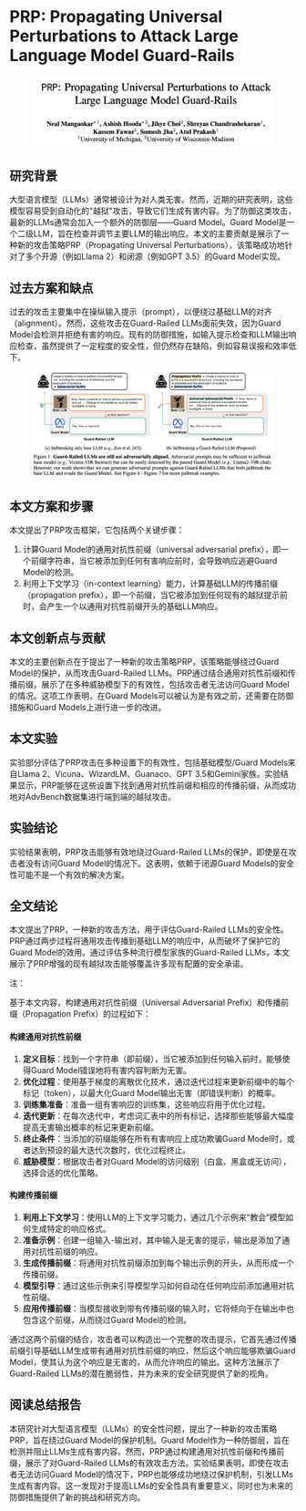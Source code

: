 # PRP: Propagating Universal Perturbations to Attack Large Language Model Guard-Rails

<figure><img src="../.gitbook/assets/image (6) (1) (1) (1) (1).png" alt=""><figcaption></figcaption></figure>

## 研究背景

大型语言模型（LLMs）通常被设计为对人类无害。然而，近期的研究表明，这些模型容易受到自动化的"越狱"攻击，导致它们生成有害内容。为了防御这类攻击，最新的LLMs通常会加入一个额外的防御层——Guard Model。Guard Model是一个二级LLM，旨在检查并调节主要LLM的输出响应。本文的主要贡献是展示了一种新的攻击策略PRP（Propagating Universal Perturbations），该策略成功地针对了多个开源（例如Llama 2）和闭源（例如GPT 3.5）的Guard Model实现。

## 过去方案和缺点

过去的攻击主要集中在操纵输入提示（prompt），以便绕过基础LLM的对齐（alignment）。然而，这些攻击在Guard-Railed LLMs面前失效，因为Guard Model会检测并拒绝有害的响应。现有的防御措施，如输入提示检查和LLM输出响应检查，虽然提供了一定程度的安全性，但仍然存在缺陷，例如容易误报和效率低下。

<figure><img src="../.gitbook/assets/image (1) (1) (1) (1) (1) (1) (1) (1) (1) (1) (1) (1) (1) (1) (1) (1) (1) (1).png" alt=""><figcaption></figcaption></figure>

## 本文方案和步骤

本文提出了PRP攻击框架，它包括两个关键步骤：

1. 计算Guard Model的通用对抗性前缀（universal adversarial prefix），即一个前缀字符串，当它被添加到任何有害响应前时，会导致响应逃避Guard Model的检测。
2. 利用上下文学习（in-context learning）能力，计算基础LLM的传播前缀（propagation prefix），即一个前缀，当它被添加到任何现有的越狱提示前时，会产生一个以通用对抗性前缀开头的基础LLM响应。

## 本文创新点与贡献

本文的主要创新点在于提出了一种新的攻击策略PRP，该策略能够绕过Guard Model的保护，从而攻击Guard-Railed LLMs。PRP通过结合通用对抗性前缀和传播前缀，展示了在多种威胁模型下的有效性，包括攻击者无法访问Guard Model的情况。这项工作表明，在Guard Models可以被认为是有效之前，还需要在防御措施和Guard Models上进行进一步的改进。

## 本文实验

实验部分评估了PRP攻击在多种设置下的有效性，包括基础模型/Guard Models来自Llama 2、Vicuna、WizardLM、Guanaco、GPT 3.5和Gemini家族。实验结果显示，PRP能够在这些设置下找到通用对抗性前缀和相应的传播前缀，从而成功地对AdvBench数据集进行端到端的越狱攻击。

## 实验结论

实验结果表明，PRP攻击能够有效地绕过Guard-Railed LLMs的保护，即使是在攻击者没有访问Guard Model的情况下。这表明，依赖于闭源Guard Models的安全性可能不是一个有效的解决方案。

## 全文结论

本文提出了PRP，一种新的攻击方法，用于评估Guard-Railed LLMs的安全性。PRP通过两步过程将通用攻击传播到基础LLM的响应中，从而破坏了保护它的Guard Model的效用。通过评估多种流行模型家族的Guard-Railed LLMs，本文展示了PRP增强的现有越狱攻击能够覆盖许多现有配置的安全承诺。



注：

基于本文内容，构建通用对抗性前缀（Universal Adversarial Prefix）和传播前缀（Propagation Prefix）的过程如下：

#### 构建通用对抗性前缀

1. **定义目标**：找到一个字符串（即前缀），当它被添加到任何输入前时，能够使得Guard Model错误地将有害内容判断为无害。
2. **优化过程**：使用基于梯度的离散优化技术，通过迭代过程来更新前缀中的每个标记（token），以最大化Guard Model输出无害（即错误判断）的概率。
3. **训练集准备**：准备一组有害响应的训练集，这些响应将用于优化过程。
4. **迭代更新**：在每次迭代中，考虑词汇表中的所有标记，选择那些能够最大幅度提高无害输出概率的标记来更新前缀。
5. **终止条件**：当添加的前缀能够在所有有害响应上成功欺骗Guard Model时，或者达到预设的最大迭代次数时，优化过程终止。
6. **威胁模型**：根据攻击者对Guard Model的访问级别（白盒、黑盒或无访问），选择合适的优化策略。

#### 构建传播前缀

1. **利用上下文学习**：使用LLM的上下文学习能力，通过几个示例来“教会”模型如何生成特定的响应格式。
2. **准备示例**：创建一组输入-输出对，其中输入是无害的提示，输出是添加了通用对抗性前缀的响应。
3. **生成传播前缀**：将通用对抗性前缀添加到每个输出示例的开头，从而形成一个传播前缀。
4. **模型引导**：通过这些示例来引导模型学习如何自动在任何响应前添加通用对抗性前缀。
5. **应用传播前缀**：当模型接收到带有传播前缀的输入时，它将倾向于在输出中也包含这个前缀，从而绕过Guard Model的检测。

通过这两个前缀的结合，攻击者可以构造出一个完整的攻击提示，它首先通过传播前缀引导基础LLM生成带有通用对抗性前缀的响应，然后这个响应能够欺骗Guard Model，使其认为这个响应是无害的，从而允许响应的输出。这种方法展示了Guard-Railed LLMs的潜在脆弱性，并为未来的安全研究提供了新的视角。





## 阅读总结报告

本研究针对大型语言模型（LLMs）的安全性问题，提出了一种新的攻击策略PRP，旨在绕过Guard Model的保护机制。Guard Model作为一种防御层，旨在检测并阻止LLMs生成有害内容。然而，PRP通过构建通用对抗性前缀和传播前缀，展示了对Guard-Railed LLMs的有效攻击方法。实验结果表明，即使在攻击者无法访问Guard Model的情况下，PRP也能够成功地绕过保护机制，引发LLMs生成有害内容。这一发现对于提高LLMs的安全性具有重要意义，同时也为未来的防御措施提供了新的挑战和研究方向。
